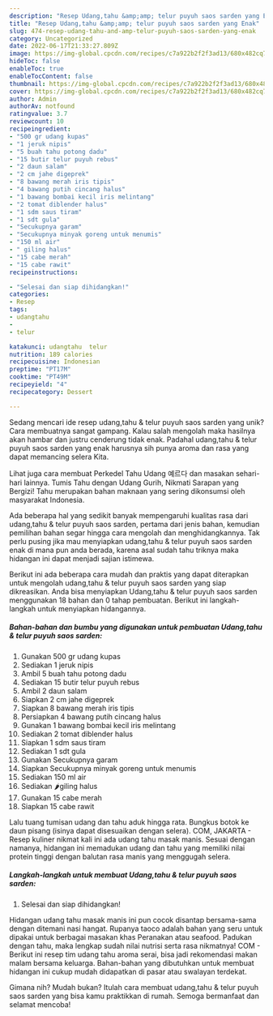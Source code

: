 ```yaml
---
description: "Resep Udang,tahu &amp;amp; telur puyuh saos sarden yang Enak"
title: "Resep Udang,tahu &amp;amp; telur puyuh saos sarden yang Enak"
slug: 474-resep-udang-tahu-and-amp-telur-puyuh-saos-sarden-yang-enak
category: Uncategorized
date: 2022-06-17T21:33:27.809Z
image: https://img-global.cpcdn.com/recipes/c7a922b2f2f3ad13/680x482cq70/udangtahu-telur-puyuh-saos-sarden-foto-resep-utama.jpg
hideToc: false
enableToc: true
enableTocContent: false
thumbnail: https://img-global.cpcdn.com/recipes/c7a922b2f2f3ad13/680x482cq70/udangtahu-telur-puyuh-saos-sarden-foto-resep-utama.jpg
cover: https://img-global.cpcdn.com/recipes/c7a922b2f2f3ad13/680x482cq70/udangtahu-telur-puyuh-saos-sarden-foto-resep-utama.jpg
author: Admin
authorAv: notfound
ratingvalue: 3.7
reviewcount: 10
recipeingredient:
- "500 gr udang kupas"
- "1 jeruk nipis"
- "5 buah tahu potong dadu"
- "15 butir telur puyuh rebus"
- "2 daun salam"
- "2 cm jahe digeprek"
- "8 bawang merah iris tipis"
- "4 bawang putih cincang halus"
- "1 bawang bombai kecil iris melintang"
- "2 tomat diblender halus"
- "1 sdm saus tiram"
- "1 sdt gula"
- "Secukupnya garam"
- "Secukupnya minyak goreng untuk menumis"
- "150 ml air"
- " giling halus"
- "15 cabe merah"
- "15 cabe rawit"
recipeinstructions:

- "Selesai dan siap dihidangkan!"
categories:
- Resep
tags:
- udangtahu
- 
- telur

katakunci: udangtahu  telur 
nutrition: 189 calories
recipecuisine: Indonesian
preptime: "PT17M"
cooktime: "PT49M"
recipeyield: "4"
recipecategory: Dessert

---
```





Sedang mencari ide resep udang,tahu &amp; telur puyuh saos sarden yang unik? Cara membuatnya sangat gampang. Kalau salah mengolah maka hasilnya akan hambar dan justru cenderung tidak enak. Padahal udang,tahu &amp; telur puyuh saos sarden yang enak harusnya sih punya aroma dan rasa yang dapat memancing selera Kita.





Lihat juga cara membuat Perkedel Tahu Udang 예르다 dan masakan sehari-hari lainnya. Tumis Tahu dengan Udang Gurih, Nikmati Sarapan yang Bergizi! Tahu merupakan bahan maknaan yang sering dikonsumsi oleh masyarakat Indonesia.

Ada beberapa hal yang sedikit banyak mempengaruhi kualitas rasa dari udang,tahu &amp; telur puyuh saos sarden, pertama dari jenis bahan, kemudian pemilihan bahan segar hingga cara mengolah dan menghidangkannya. Tak perlu pusing jika mau menyiapkan udang,tahu &amp; telur puyuh saos sarden enak di mana pun anda berada, karena asal sudah tahu triknya maka hidangan ini dapat menjadi sajian istimewa.






Berikut ini ada beberapa cara mudah dan praktis yang dapat diterapkan untuk mengolah udang,tahu &amp; telur puyuh saos sarden yang siap dikreasikan. Anda bisa menyiapkan Udang,tahu &amp; telur puyuh saos sarden menggunakan 18 bahan dan 0 tahap pembuatan. Berikut ini langkah-langkah untuk menyiapkan hidangannya.

<!--inarticleads1-->

##### Bahan-bahan dan bumbu yang digunakan untuk pembuatan Udang,tahu &amp; telur puyuh saos sarden:

1. Gunakan 500 gr udang kupas
1. Sediakan 1 jeruk nipis
1. Ambil 5 buah tahu potong dadu
1. Sediakan 15 butir telur puyuh rebus
1. Ambil 2 daun salam
1. Siapkan 2 cm jahe digeprek
1. Siapkan 8 bawang merah iris tipis
1. Persiapkan 4 bawang putih cincang halus
1. Gunakan 1 bawang bombai kecil iris melintang
1. Sediakan 2 tomat diblender halus
1. Siapkan 1 sdm saus tiram
1. Sediakan 1 sdt gula
1. Gunakan Secukupnya garam
1. Siapkan Secukupnya minyak goreng untuk menumis
1. Sediakan 150 ml air
1. Sediakan  🌶giling halus
1. Gunakan 15 cabe merah
1. Siapkan 15 cabe rawit


Lalu tuang tumisan udang dan tahu aduk hingga rata. Bungkus botok ke daun pisang (isinya dapat disesuaikan dengan selera). COM, JAKARTA - Resep kuliner nikmat kali ini ada udang tahu masak manis. Sesuai dengan namanya, hidangan ini memadukan udang dan tahu yang memiliki nilai protein tinggi dengan balutan rasa manis yang menggugah selera. 

<!--inarticleads2-->

##### Langkah-langkah untuk membuat Udang,tahu &amp; telur puyuh saos sarden:


1. Selesai dan siap dihidangkan!

Hidangan udang tahu masak manis ini pun cocok disantap bersama-sama dengan ditemani nasi hangat. Rupanya taoco adalah bahan yang seru untuk dipakai untuk berbagai masakan khas Peranakan atau seafood. Padukan dengan tahu, maka lengkap sudah nilai nutrisi serta rasa nikmatnya! COM - Berikut ini resep tim udang tahu aroma serai, bisa jadi rekomendasi makan malam bersama keluarga. Bahan-bahan yang dibutuhkan untuk membuat hidangan ini cukup mudah didapatkan di pasar atau swalayan terdekat. 

Gimana nih? Mudah bukan? Itulah cara membuat udang,tahu &amp; telur puyuh saos sarden yang bisa kamu praktikkan di rumah. Semoga bermanfaat dan selamat mencoba!
